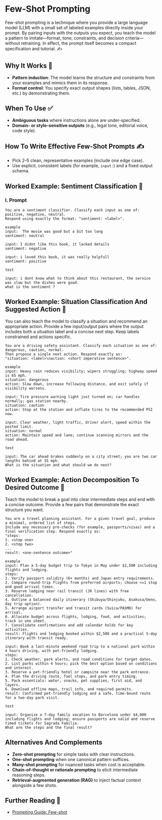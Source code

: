 # Few-Shot Prompting

Few-shot prompting is a technique where you provide a large language model (LLM) with a
small set of labeled examples directly inside your prompt. By pairing inputs with the
outputs you expect, you teach the model a pattern to imitate—format, tone, constraints,
and decision criteria—without retraining. In effect, the prompt itself becomes a compact
specification and tutorial. ✍️

## Why It Works 🧠

- **Pattern induction**: The model learns the structure and constraints from your
  examples and mimics them in its response.
- **Format control**: You specify exact output shapes (lists, tables, JSON, etc.) by
  demonstrating them.

## When To Use ✅

- **Ambiguous tasks** where instructions alone are under-specified.
- **Domain- or style-sensitive outputs** (e.g., legal tone, editorial voice, code style).

## How To Write Effective Few-Shot Prompts ✍️

- Pick 2–5 clean, representative examples (include one edge case).
- Use explicit, consistent labels (for example, `input:`) and a fixed output schema.

## Worked Example: Sentiment Classification 🧪

### I. Prompt

```text
You are a sentiment classifier. Classify each input as one of: positive, negative, neutral.
Respond using exactly the format: "sentiment: <label>".

example
input:  The movie was good but a bit too long
sentiment: neutral

input: I didnt like this book, it lacked details
sentiment: negative

input: i loved this book, it was really helpfull
sentiment: positive

test

input: i dont know what to think about this restaurant, the service was slow but the dishes were good.
what is the sentiment ?
```

## Worked Example: Situation Classification And Suggested Action 🧪

You can also teach the model to classify a situation and recommend an appropriate action.
Provide a few input/output pairs where the output includes both a situation label and a
concise next step. Keep labels constrained and actions specific.

```text
You are a driving safety assistant. Classify each situation as one of: dangerous, caution, normal.
Then propose a single next action. Respond exactly as:
"situation: <label>\naction: <short imperative sentence>".

example
input: Heavy rain reduces visibility; wipers struggling; highway speed is 65 mph.
situation: dangerous
action: Slow down, increase following distance, and exit safely if visibility worsens.

input: Tire pressure warning light just turned on; car handles normally; gas station nearby.
situation: caution
action: Stop at the station and inflate tires to the recommended PSI now.

input: Clear weather, light traffic, driver alert, speed within the posted limit.
situation: normal
action: Maintain speed and lane; continue scanning mirrors and the road ahead.

test

input: The car ahead brakes suddenly on a city street; you are two car lengths behind at 35 mph.
What is the situation and what should we do next?
```

## Worked Example: Action Decomposition To Desired Outcome 🧪

Teach the model to break a goal into clear intermediate steps and end with a concise
outcome. Provide a few pairs that demonstrate the exact structure you want.

```text
You are a travel planning assistant. For a given travel goal, produce a minimal, ordered list of steps.
Include any necessary pre-checks (for example, passports/visas) and a final verification step. Respond exactly as:
"steps:
1. <step one>
2. <step two>
...
result: <one-sentence outcome>"

example
input: Plan a 5-day budget trip to Tokyo in May under $2,500 including flights and lodging.
steps:
1. Verify passport validity (6+ months) and Japan entry requirements.
2. Compare round-trip flights from preferred airports; choose <=1 stop and good arrival times.
3. Reserve lodging near rail transit (JR lines) with free cancellation.
4. Outline a balanced daily itinerary (Shibuya/Shinjuku, Asakusa/Ueno, day trip option).
5. Arrange airport transfer and transit cards (Suica/PASMO) for arrival.
6. Allocate budget across flights, lodging, food, and activities; track in one sheet.
7. Consolidate confirmations and add calendar holds for key activities.
result: Flights and lodging booked within $2,500 and a practical 5-day itinerary with transit ready.

input: Book a last-minute weekend road trip to a national park within 4 hours driving, with pet-friendly lodging.
steps:
1. Check weather, park alerts, and road conditions for target dates.
2. List parks within 4 hours; pick the best option based on conditions and interest.
3. Reserve a pet-friendly hotel or campsite near the park entrance.
4. Plan the driving route, fuel stops, and park entry timing.
5. Pack essentials: water, snacks, pet supplies, first aid, and layers.
6. Download offline maps, trail info, and required permits.
result: Confirmed pet-friendly lodging and a safe, time-bound route for a two-day park visit.

test

input: Organize a 7-day family vacation to Barcelona under $4,000 including flights and lodging; ensure passports are valid and reserve timed tickets for Sagrada Família.
What are the steps and the final result?
```

## Alternatives And Complements

- **Zero-shot prompting** for simple tasks with clear instructions.
- **One-shot prompting** when one canonical pattern suffices.
- **Many-shot prompting** for nuanced tasks when cost is acceptable.
- **Chain-of-thought or rationale prompting** to elicit intermediate reasoning steps.
- **Retrieval-augmented generation (RAG)** to inject factual context alongside a few shots.

## Further Reading 🔗

- [Prompting Guide: Few-shot](https://www.promptingguide.ai/techniques/fewshot)
